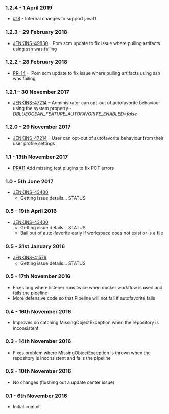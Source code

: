 ### 1.2.4 - 1 April 2019

-   [\#18](https://github.com/jenkinsci/blueocean-autofavorite-plugin/pull/18) -
    Internal changes to support java11

### 1.2.3 - 29 February 2018

-   [JENKINS-49830](https://issues.jenkins-ci.org/browse/JENKINS-49830)- 
    Pom scm update to fix issue where pulling artifacts using ssh was
    failing

### 1.2.2 - 28 February 2018

-   [PR-14](https://github.com/jenkinsci/blueocean-autofavorite-plugin/pull/14)
    -  Pom scm update to fix issue where pulling artifacts using ssh was
    failing

### 1.2.1 – 30 November 2017

-   [JENKINS-47214](https://issues.jenkins-ci.org/browse/JENKINS-47214) –
    Administrator can opt-out of autofavorite behaviour using the system
    property *-DBLUEOCEAN\_FEATURE\_AUTOFAVORITE\_ENABLED=false*

### 1.2.0 – 29 November 2017

-   [JENKINS-47214](https://issues.jenkins-ci.org/browse/JENKINS-47214) –
    User can opt-out of autofavorite behaviour from their user profile
    settings

### 1.1 - 13th November 2017 

-   [PR\#11](https://github.com/jenkinsci/blueocean-autofavorite-plugin/pull/11)
    Add missing test plugins to fix PCT errors  


### 1.0 - 5th June 2017 

-   [ JENKINS-43400](https://issues.jenkins-ci.org/browse/JENKINS-43400)
    - Getting issue details... STATUS

### 0.5 - 19th April 2016 

-   [ JENKINS-43400](https://issues.jenkins-ci.org/browse/JENKINS-43400)
    - Getting issue details... STATUS
    -   Bail out of auto-favorite early if workspace does not exist or
        is a file

### 0.5 - 31st January 2016 

-   [ JENKINS-41576](https://issues.jenkins-ci.org/browse/JENKINS-41576)
    - Getting issue details... STATUS

### 0.5 - 17th November 2016 

-   Fixes bug where listener runs twice when docker workflow is used and
    fails the pipeline
-   More defensive code so that Pipeline will not fail if autofavorite
    fails 

### 0.4 - 16th November 2016 

-   Improves on catching MissingObjectException when the repository is
    inconsistent 

### 0.3 - 14th November 2016 

-   Fixes problem where MissingObjectException is thrown when the
    repository is inconsistent and fails the pipeline 

### 0.2 - 10th November 2016 

-   No changes (flushing out a update center issue) 

### 0.1 - 6th November 2016 

-   Initial commit 
